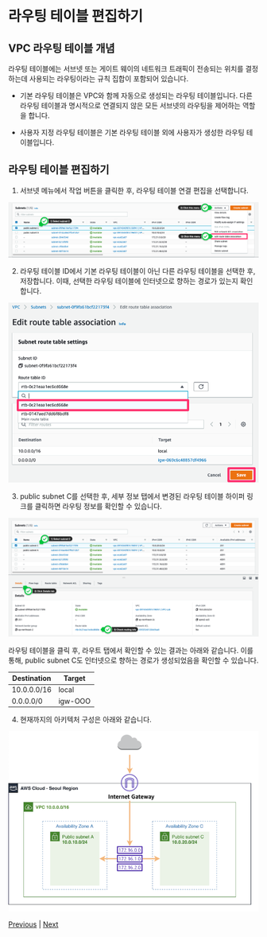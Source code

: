 # 라우팅 테이블 편집하기

## VPC 라우팅 테이블 개념
라우팅 테이블에는 서브넷 또는 게이트 웨이의 네트워크 트래픽이 전송되는 위치를 결정하는데 사용되는 라우팅이라는 규칙 집합이 포함되어 있습니다.

- 기본 라우팅 테이블은 VPC와 함께 자동으로 생성되는 라우팅 테이블입니다. 다른 라우팅 테이블과 명시적으로 연결되지 않은 모든 서브넷의 라우팅을 제어하는 역할을 합니다.

- 사용자 지정 라우팅 테이블은 기본 라우팅 테이블 외에 사용자가 생성한 라우팅 테이블입니다.

## 라우팅 테이블 편집하기

1. 서브넷 메뉴에서 작업 버튼을 클릭한 후, 라우팅 테이블 연결 편집을 선택합니다.

![](../../images/set-route-table-01-en.png)

2. 라우팅 테이블 ID에서 기본 라우팅 테이블이 아닌 다른 라우팅 테이블을 선택한 후, 저장합니다. 이때, 선택한 라우팅 테이블에 인터넷으로 향하는 경로가 있는지 확인합니다.

![](../../images/set-route-table-02-en.png)

3. public subnet C를 선택한 후, 세부 정보 탭에서 변경된 라우팅 테이블 하이퍼 링크를 클릭하면 라우팅 정보를 확인할 수 있습니다.

![](../../images/set-route-table-03-en.png)

라우팅 테이블을 클릭 후, 라우트 탭에서 확인할 수 있는 결과는 아래와 같습니다. 이를 통해, public subnet C도 인터넷으로 향하는 경로가 생성되었음을 확인할 수 있습니다.

Destination | Target
----------- | -----
10.0.0.0/16 | local
0.0.0.0/0 | igw-OOO

4. 현재까지의 아키텍처 구성은 아래와 같습니다.

![](../../images/3-3-architecture-en.png)

[Previous](./2-vpc.md) | [Next](./4-vpc.md)